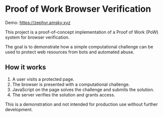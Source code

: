 # Proof of Work Browser Verification

Demo: https://zephyr.amsky.xyz

This project is a proof-of-concept implementation of a Proof of Work (PoW) system for browser verification.

The goal is to demonstrate how a simple computational challenge can be used to protect web resources from bots and automated abuse.

## How it works

1.  A user visits a protected page.
2.  The browser is presented with a computational challenge.
3.  JavaScript on the page solves the challenge and submits the solution.
4.  The server verifies the solution and grants access.

This is a demonstration and not intended for production use without further development.
